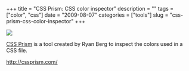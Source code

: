 +++
title = "CSS Prism: CSS color inspector"
description = ""
tags = ["color", "css"]
date = "2009-08-07"
categories = ["tools"]
slug = "css-prism-css-color-inspector"
+++


<div class="tool-screenshot mb1"><a href="http://cssprism.com/"><img id="bluga-thumbnail-2670" class="bluga-thumbnail custom" src="/media/bluga/
wt522fa6d9d52aa_custom.jpg"/></a></div><p><a href="http://cssprism.com/">CSS Prism</a> is a tool created by Ryan Berg to inspect the colors used in a CSS file.</p>
  
<p><a href="http://cssprism.com/">http://cssprism.com/</a></p>
      
